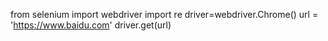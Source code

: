 from selenium import webdriver
import re
driver=webdriver.Chrome()
url = 'https://www.baidu.com'
driver.get(url)
